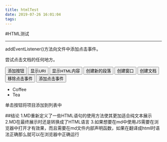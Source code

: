 ```yaml
---
title: htmlTest
date: 2019-07-26 16:01:04
tags:
---
```

#HTML测试
___


<html>
<head>
<meta charset="UTF-8">
<title>domTest</title>
<script>
function myFunction(){
	var node=document.createElement("LI");
	var textnode=document.createTextNode("Water");
	node.appendChild(textnode);
	document.getElementById("myList").appendChild(node);
}
function showURI(){
document.getElementById("demo1").innerHTML=document.baseURI;
}
function showHTML(){
document.getElementById("demo1").innerHTML=document.body.innerHTML;
}
function creatP(){
    var x = document.createElement("P");
    var t = document.createTextNode("这是新的段落。");
    x.appendChild(t);
    document.body.appendChild(x);
}
function createDoc(){
    var doc=document.open("text/html","replace");
	var txt="<!DOCTYPE html><html><body>学习 HTML DOM 很有趣!</body><html>";
	document.write(txt);
	doc.close();
}
function createWindow(){
    var w=window.open();
    w.document.write("HelloWorld!");
}
function removeEvent(){
    document.removeEventListener("click",addEvent);
}
function addEventF(){
    document.addEventListener("click",addEvent);
}
</script>
</head>

<body>
<p>addEventListener()方法向文件中添加点击事件。</p>
<p>尝试点击文档的任何地方。</p>
<p id="demo"></p>
<p id="demo1"></p>
<script>
document.addEventListener("click",addEvent);
function addEvent(){
	document.getElementById("demo").innerHTML = "Hello World"};
</script>
<button onclick="myFunction()">添加按钮</button>
<button onclick="showURI()">显示URI</button>
<button onclick="showHTML()">显示HTML内容</button>
<button type="button" onclick="creatP()">创建新的段落</button>
<input type="button" value="创建窗口" onclick="createWindow()">
<input type="button" value="创建文档" onclick="createDoc()">
<input type="button" value="移除点击事件" onclick="removeEvent()">
<input type="button" value="添加点击事件" onclick="addEventF()">
<ul id="myList"><li>Coffee</li><li>Tea</li></ul>
<p>单击按钮将项目添加到列表中</p>


</body>
</html>
<!--more-->

##结论
1.MD重新定义了一些HTML语句的使用方法使其更加适合纯文本展示
2.MD在最终展示时还是转换成了HTML语言
3.如果想要在md中使用JS需要在浏览器中打开才有效果，而且需要在md文件内部声明函数，如果在翻译成html时语法正确那么就可以在浏览器中正确运行

